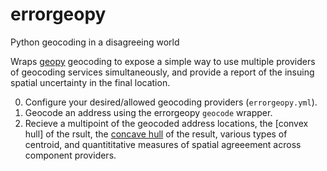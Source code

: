 # errorgeopy
Python geocoding in a disagreeing world

Wraps [geopy](https://github.com/geopy/geopy) geocoding to expose a simple way to use multiple providers of geocoding services simultaneously, and provide a report of the insuing spatial uncertainty in the final location.

0. Configure your desired/allowed geocoding providers (`errorgeopy.yml`).
1. Geocode an address using the errorgeopy `geocode` wrapper.
2. Recieve a multipoint of the geocoded address locations, the [convex hull] of the rsult, the [concave hull](http://blog.thehumangeo.com/2014/05/12/drawing-boundaries-in-python/) of the result, various types of centroid, and quantititative measures of spatial agreeement across component providers.
